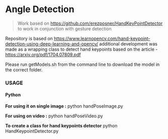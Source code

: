 # Angle Detection

> Work based on https://github.com/erezposner/HandKeyPointDetector to work in conjunction with gesture detection

Repository is based on 
https://www.learnopencv.com/hand-keypoint-detection-using-deep-learning-and-opencv/
additional development was made as a wrapping class to detect hand keypoints
based on the article  - https://arxiv.org/pdf/1704.07809.pdf

Please run getModels.sh from the command line to download the model in the correct folder.

### USAGE

#### Python
**For using it on single image :**
python handPoseImage.py

**For using on video :**
python handPoseVideo.py

**To create a class for hand keypoints detector**
python HandKeypointDetector.py